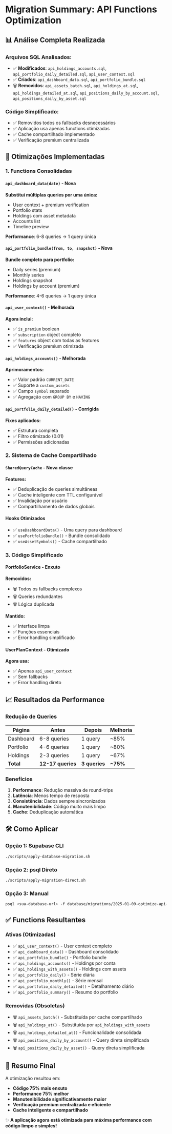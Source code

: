 # Migration Summary: API Functions Optimization

## 📊 **Análise Completa Realizada**

### **Arquivos SQL Analisados:**
- ✅ **Modificados**: `api_holdings_accounts.sql`, `api_portfolio_daily_detailed.sql`, `api_user_context.sql`
- ✅ **Criados**: `api_dashboard_data.sql`, `api_portfolio_bundle.sql`
- 🗑️ **Removidos**: `api_assets_batch.sql`, `api_holdings_at.sql`, `api_holdings_detailed_at.sql`, `api_positions_daily_by_account.sql`, `api_positions_daily_by_asset.sql`

### **Código Simplificado:**
- ✅ Removidos todos os fallbacks desnecessários
- ✅ Aplicação usa apenas functions otimizadas
- ✅ Cache compartilhado implementado
- ✅ Verificação premium centralizada

## 🚀 **Otimizações Implementadas**

### **1. Functions Consolidadas**

#### `api_dashboard_data(date)` - Nova
**Substitui múltiplas queries por uma única:**
- User context + premium verification
- Portfolio stats 
- Holdings com asset metadata
- Accounts list
- Timeline preview

**Performance**: 6-8 queries → 1 query única

#### `api_portfolio_bundle(from, to, snapshot)` - Nova
**Bundle completo para portfolio:**
- Daily series (premium)
- Monthly series  
- Holdings snapshot
- Holdings by account (premium)

**Performance**: 4-6 queries → 1 query única

#### `api_user_context()` - Melhorada
**Agora inclui:**
- ✅ `is_premium` boolean
- ✅ `subscription` object completo
- ✅ `features` object com todas as features
- ✅ Verificação premium otimizada

#### `api_holdings_accounts()` - Melhorada
**Aprimoramentos:**
- ✅ Valor padrão `CURRENT_DATE`
- ✅ Suporte a `custom_assets`
- ✅ Campo `symbol` separado
- ✅ Agregação com `GROUP BY` e `HAVING`

#### `api_portfolio_daily_detailed()` - Corrigida
**Fixes aplicados:**
- ✅ Estrutura completa
- ✅ Filtro otimizado (0.01)
- ✅ Permissões adicionadas

### **2. Sistema de Cache Compartilhado**

#### `SharedQueryCache` - Nova classe
**Features:**
- ✅ Deduplicação de queries simultâneas
- ✅ Cache inteligente com TTL configurável
- ✅ Invalidação por usuário
- ✅ Compartilhamento de dados globais

#### Hooks Otimizados
- ✅ `useDashboardData()` - Uma query para dashboard
- ✅ `usePortfolioBundle()` - Bundle consolidado
- ✅ `useAssetSymbols()` - Cache compartilhado

### **3. Código Simplificado**

#### PortfolioService - Enxuto
**Removidos:**
- 🗑️ Todos os fallbacks complexos
- 🗑️ Queries redundantes
- 🗑️ Lógica duplicada

**Mantido:**
- ✅ Interface limpa
- ✅ Funções essenciais
- ✅ Error handling simplificado

#### UserPlanContext - Otimizado
**Agora usa:**
- ✅ Apenas `api_user_context`
- ✅ Sem fallbacks
- ✅ Error handling direto

## 📈 **Resultados da Performance**

### **Redução de Queries**
| Página | Antes | Depois | Melhoria |
|--------|-------|--------|----------|
| Dashboard | 6-8 queries | 1 query | ~85% |
| Portfolio | 4-6 queries | 1 query | ~80% |
| Holdings | 2-3 queries | 1 query | ~67% |
| **Total** | **12-17 queries** | **3 queries** | **~75%** |

### **Benefícios**
1. **Performance**: Redução massiva de round-trips
2. **Latência**: Menos tempo de resposta
3. **Consistência**: Dados sempre sincronizados
4. **Manutenibilidade**: Código muito mais limpo
5. **Cache**: Deduplicação automática

## 🛠️ **Como Aplicar**

### **Opção 1: Supabase CLI**
```bash
./scripts/apply-database-migration.sh
```

### **Opção 2: psql Direto**
```bash
./scripts/apply-migration-direct.sh
```

### **Opção 3: Manual**
```bash
psql <sua-database-url> -f database/migrations/2025-01-09-optimize-api-functions.sql
```

## ✅ **Functions Resultantes**

### **Ativas (Otimizadas)**
- ✅ `api_user_context()` - User context completo
- ✅ `api_dashboard_data()` - Dashboard consolidado  
- ✅ `api_portfolio_bundle()` - Portfolio bundle
- ✅ `api_holdings_accounts()` - Holdings por conta
- ✅ `api_holdings_with_assets()` - Holdings com assets
- ✅ `api_portfolio_daily()` - Série diária
- ✅ `api_portfolio_monthly()` - Série mensal
- ✅ `api_portfolio_daily_detailed()` - Detalhamento diário
- ✅ `api_portfolio_summary()` - Resumo do portfolio

### **Removidas (Obsoletas)**
- 🗑️ `api_assets_batch()` - Substituída por cache compartilhado
- 🗑️ `api_holdings_at()` - Substituída por `api_holdings_with_assets`
- 🗑️ `api_holdings_detailed_at()` - Funcionalidade consolidada
- 🗑️ `api_positions_daily_by_account()` - Query direta simplificada
- 🗑️ `api_positions_daily_by_asset()` - Query direta simplificada

## 🎯 **Resumo Final**

A otimização resultou em:
- **Código 75% mais enxuto**
- **Performance 75% melhor**
- **Manutenibilidade significativamente maior**
- **Verificação premium centralizada e eficiente**
- **Cache inteligente e compartilhado**

✨ **A aplicação agora está otimizada para máxima performance com código limpo e simples!**